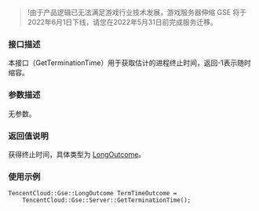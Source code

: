 >!由于产品逻辑已无法满足游戏行业技术发展，游戏服务器伸缩 GSE 将于2022年6月1日下线，请您在2022年5月31日前完成服务迁移。


### 接口描述
本接口（GetTerminationTime）用于获取估计的进程终止时间，返回-1表示随时缩容。	

### 参数描述

无参数。

### 返回值说明

获得终止时间，具体类型为 [LongOutcome](https://cloud.tencent.com/document/product/1165/42020#jtlx)。



### 使用示例
```
TencentCloud::Gse::LongOutcome TermTimeOutcome = 
	TencentCloud::Gse::Server::GetTerminationTime();
```

